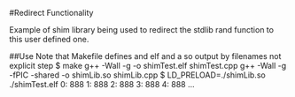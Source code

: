 #Redirect Functionality

Example of shim library being used to redirect the stdlib rand function to this user defined one.

##Use
Note that Makefile defines and elf and a so output by filenames not explicit step
$ make
g++ -Wall -g -o shimTest.elf shimTest.cpp
g++ -Wall -g -fPIC -shared -o shimLib.so shimLib.cpp
$ LD_PRELOAD=./shimLib.so ./shimTest.elf 
0: 888
1: 888
2: 888
3: 888
4: 888
...
